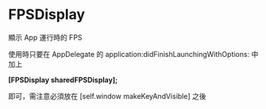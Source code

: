 # FPSDisplay
顯示 App 運行時的 FPS

使用時只要在 AppDelegate 的 application:didFinishLaunchingWithOptions: 中加上

**[FPSDisplay sharedFPSDisplay];**

即可，需注意必須放在 [self.window makeKeyAndVisible] 之後
